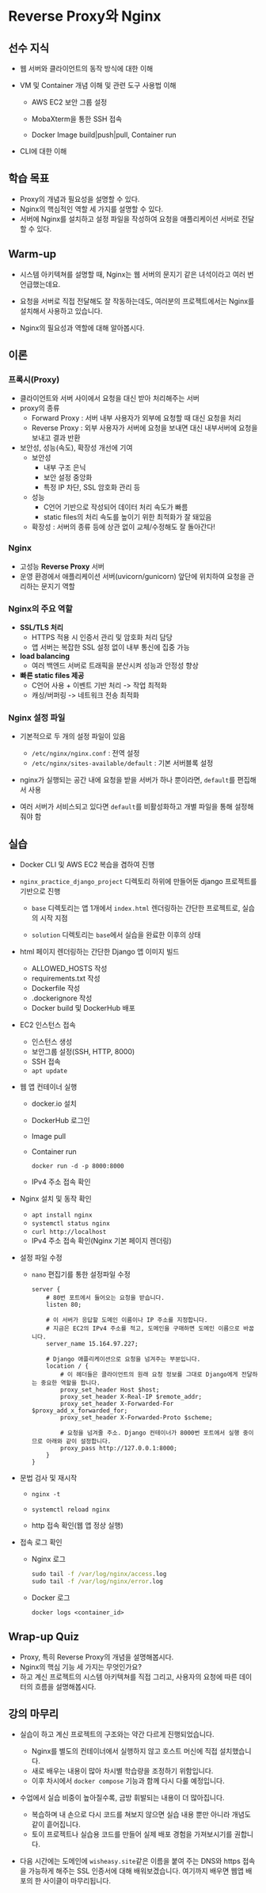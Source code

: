 # Reverse Proxy와 Nginx



## 선수 지식

- 웹 서버와 클라이언트의 동작 방식에 대한 이해

- VM 및 Container 개념 이해 및 관련 도구 사용법 이해

  - AWS EC2 보안 그룹 설정
  - MobaXterm을 통한 SSH 접속

  - Docker Image build|push|pull, Container run

- CLI에 대한 이해



## 학습 목표

- Proxy의 개념과 필요성을 설명할 수 있다.
- Nginx의 핵심적인 역할 세 가지를 설명할 수 있다.
- 서버에 Nginx를 설치하고 설정 파일을 작성하여 요청을 애플리케이션 서버로 전달할 수 있다.



## Warm-up

- 시스템 아키텍쳐를 설명할 때, Nginx는 웹 서버의 문지기 같은 녀석이라고 여러 번 언급했는데요.
- 요청을 서버로 직접 전달해도 잘 작동하는데도, 여러분의 프로젝트에서는 Nginx를 설치해서 사용하고 있습니다.

- Nginx의 필요성과 역할에 대해 알아봅시다.



## 이론

### 프록시(Proxy)

- 클라이언트와 서버 사이에서 요청을 대신 받아 처리해주는 서버
- proxy의 종류
  - Forward Proxy : 서버 내부 사용자가 외부에 요청할 때 대신 요청을 처리
  - Reverse Proxy : 외부 사용자가 서버에 요청을 보내면 대신 내부서버에 요청을 보내고 결과 반환
- 보안성, 성능(속도), 확장성 개선에 기여
  - 보안성
    - 내부 구조 은닉
    - 보안 설정 중앙화
    - 특정 IP 차단, SSL 암호화 관리 등
  - 성능
    - C언어 기반으로 작성되어 데이터 처리 속도가 빠름
    - static files의 처리 속도를 높이기 위한 최적화가 잘 돼있음
  - 확장성 : 서버의 종류 등에 상관 없이 교체/수정해도 잘 돌아간다!



### Nginx

- 고성능 **Reverse Proxy** 서버
- 운영 환경에서 애플리케이션 서버(uvicorn/gunicorn) 앞단에 위치하여 요청을 관리하는 문지기 역할



### Nginx의 주요 역할

- **SSL/TLS 처리**
  - HTTPS 적용 시 인증서 관리 및 암호화 처리 담당
  - 앱 서버는 복잡한 SSL 설정 없이 내부 통신에 집중 가능
- **load balancing**
  - 여러 백엔드 서버로 트래픽을 분산시켜 성능과 안정성 향상
- **빠른 static files 제공**
  - C언어 사용 + 이벤트 기반 처리 -> 작업 최적화
  - 캐싱/버퍼링 -> 네트워크 전송 최적화



### Nginx 설정 파일

- 기본적으로 두 개의 설정 파일이 있음
  - `/etc/nginx/nginx.conf` : 전역 설정
  -  `/etc/nginx/sites-available/default` : 기본 서버블록 설정

- nginx가 실행되는 공간 내에 요청을 받을 서버가 하나 뿐이라면, `default`를 편집해서 사용

- 여러 서버가 서비스되고 있다면 `default`를 비활성화하고 개별 파일을 통해 설정해줘야 함



## 실습

- Docker CLI 및 AWS EC2 복습을 겸하여 진행

- `nginx_practice_django_project` 디렉토리 하위에 만들어둔 django 프로젝트를 기반으로 진행

  - `base` 디렉토리는 앱 1개에서 `index.html` 렌더링하는 간단한 프로젝트로, 실습의 시작 지점

  - `solution` 디렉토리는 `base`에서 실습을 완료한 이후의 상태

- html 페이지 렌더링하는 간단한 Django 앱 이미지 빌드
  - ALLOWED_HOSTS 작성
  - requirements.txt 작성
  - Dockerfile 작성
  - .dockerignore 작성
  - Docker build 및 DockerHub 배포

- EC2 인스턴스 접속

  - 인스턴스 생성
  - 보안그룹 설정(SSH, HTTP, 8000)
  - SSH 접속
  - `apt update`

- 웹 앱 컨테이너 실행

  - docker.io 설치

  - DockerHub 로그인

  - Image pull

  - Container run

    `docker run -d -p 8000:8000`

  - IPv4 주소 접속 확인

- Nginx 설치 및 동작 확인

  - `apt install nginx`
  - `systemctl status nginx`
  - `curl http://localhost`
  - IPv4 주소 접속 확인(Nginx 기본 페이지 렌더링)

- 설정 파일 수정

  - `nano` 편집기를 통한 설정파일 수정

    ```nginx
    server {
        # 80번 포트에서 들어오는 요청을 받습니다.
        listen 80;
    
        # 이 서버가 응답할 도메인 이름이나 IP 주소를 지정합니다.
        # 지금은 EC2의 IPv4 주소를 적고, 도메인을 구매하면 도메인 이름으로 바꿉니다.
        server_name 15.164.97.227;
    
        # Django 애플리케이션으로 요청을 넘겨주는 부분입니다.
        location / {
            # 이 헤더들은 클라이언트의 원래 요청 정보를 그대로 Django에게 전달하는 중요한 역할을 합니다.
            proxy_set_header Host $host;
            proxy_set_header X-Real-IP $remote_addr;
            proxy_set_header X-Forwarded-For $proxy_add_x_forwarded_for;
            proxy_set_header X-Forwarded-Proto $scheme;
    
            # 요청을 넘겨줄 주소. Django 컨테이너가 8000번 포트에서 실행 중이므로 아래와 같이 설정합니다.
            proxy_pass http://127.0.0.1:8000;
        }
    }
    ```

- 문법 검사 및 재시작

  - `nginx -t`
  - `systemctl reload nginx`

  - http 접속 확인(웹 앱 정상 실행)

- 접속 로그 확인

  - Nginx 로그

    ```cmd
    sudo tail -f /var/log/nginx/access.log
    sudo tail -f /var/log/nginx/error.log
    ```

  - Docker 로그

    `docker logs <container_id>`




## Wrap-up Quiz

- Proxy, 특히 Reverse Proxy의 개념을 설명해봅시다.
- Nginx의 핵심 기능 세 가지는 무엇인가요?
- 하고 계신 프로젝트의 시스템 아키텍쳐를 직접 그리고, 사용자의 요청에 따른 데이터의 흐름을 설명해봅시다.



## 강의 마무리

- 실습이 하고 계신 프로젝트의 구조와는 약간 다르게 진행되었습니다.
  - Nginx를 별도의 컨테이너에서 실행하지 않고 호스트 머신에 직접 설치했습니다.
  - 새로 배우는 내용이 많아 차시별 학습량을 조정하기 위함입니다.
  - 이후 차시에서 `docker compose` 기능과 함께 다시 다룰 예정입니다.

- 수업에서 실습 비중이 높아질수록, 금방 휘발되는 내용이 더 많아집니다.
  - 복습하며 내 손으로 다시 코드를 쳐보지 않으면 실습 내용 뿐만 아니라 개념도 같이 흩어집니다.
  - 토이 프로젝트나 실습용 코드를 만들어 실제 배포 경험을 가져보시기를 권합니다.

- 다음 시간에는 도메인에 `wisheasy.site`같은 이름을 붙여 주는 DNS와 https 접속을 가능하게 해주는 SSL 인증서에 대해 배워보겠습니다. 여기까지 배우면 웹앱 배포의 한 사이클이 마무리됩니다.